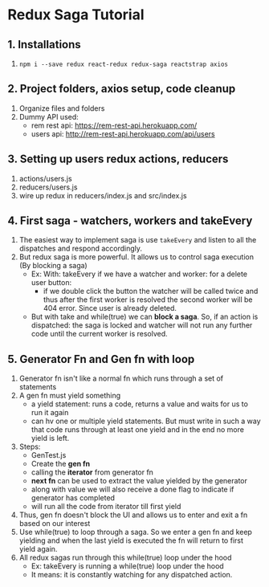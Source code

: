 # Redux Saga Tutorial

## 1. Installations
1. `npm i --save redux react-redux redux-saga reactstrap axios`

## 2. Project folders, axios setup, code cleanup
1. Organize files and folders
2. Dummy API used: 
    * rem rest api: https://rem-rest-api.herokuapp.com/
    * users api: http://rem-rest-api.herokuapp.com/api/users

## 3. Setting up users redux actions, reducers
1. actions/users.js
2. reducers/users.js
3. wire up redux in reducers/index.js and src/index.js

## 4. First saga - watchers, workers and takeEvery
1. The easiest way to implement saga is use `takeEvery` and listen to all the dispatches and respond accordingly.
2. But redux saga is more powerful. It allows us to control saga execution (By blocking a saga)
    * Ex: With: takeEvery if we have a watcher and worker: for a delete user button:
        * if we double click the button the watcher will be called twice and thus after the first worker is resolved the second worker will be 404 error. Since user is already deleted.
    * But with take and while(true) we can **block a saga**. So, if an action is dispatched: the saga is locked and watcher will not run any further code until the current worker is resolved.

## 5. Generator Fn and Gen fn with loop
1. Generator fn isn't like a normal fn which runs through a set of statements
2. A gen fn must yield something
    * a yield statement: runs a code, returns a value and waits for us to run it again
    * can hv one or multiple yield statements. But must write in such a way that code runs through at least one yield and in the end no more yield is left.
3. Steps:
    * GenTest.js
    * Create the **gen fn**
    * calling the **iterator** from generator fn
    * **next fn** can be used to extract the value yielded by the generator
    * along with value we will also receive a done flag to indicate if generator has completed
    * will run all the code from iterator till first yield
4. Thus, gen fn doesn't block the UI and allows us to enter and exit a fn based on our interest
5. Use while(true) to loop through a saga. So we enter a gen fn and keep yielding and when the last yield is executed the fn will return to first yield again.
6. All redux sagas run through this while(true) loop under the hood
    * Ex: takeEvery is running a while(true) loop under the hood
    * It means: it is constantly watching for any dispatched action.
